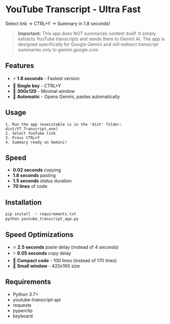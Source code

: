# YouTube Transcript - Ultra Fast

Select link → CTRL+Y → Summary in 1.8 seconds!

> **Important:** This app does NOT summarize content itself. It simply extracts YouTube transcripts and sends them to Gemini AI. The app is designed specifically for Google Gemini and will redirect transcript summaries only to gemini.google.com

## Features

- ⚡ **1.8 seconds** - Fastest version
- 🎯 **Single key** - CTRL+Y
- 📱 **300x120** - Minimal window
- 🚀 **Automatic** - Opens Gemini, pastes automatically

## Usage

```
1. Run the app (executable is in the 'dist' folder: dist/YT_Transcript.exe)
2. Select YouTube link  
3. Press CTRL+Y
4. Summary ready on Gemini!
```

## Speed

- **0.02 seconds** copying
- **1.8 seconds** pasting  
- **1.5 seconds** status duration
- **70 lines** of code

## Installation

```bash
pip install -r requirements.txt
python youtube_transcript_app.py
```

## Speed Optimizations

- 🔥 **2.5 seconds** paste delay (instead of 4 seconds)
- ⚡ **0.05 seconds** copy delay  
- 🚀 **Compact code** - 100 lines (instead of 170 lines)
- 📱 **Small window** - 420x160 size

## Requirements

- Python 3.7+
- youtube-transcript-api
- requests
- pyperclip  
- keyboard 